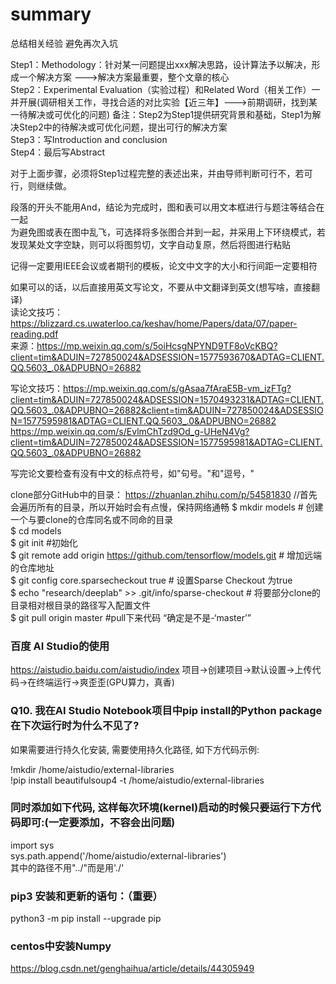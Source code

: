 # summary
总结相关经验
避免再次入坑  

Step1：Methodology：针对某一问题提出xxx解决思路，设计算法予以解决，形成一个解决方案 --->解决方案最重要，整个文章的核心  
Step2：Experimental Evaluation（实验过程）和Related Word（相关工作）一并开展(调研相关工作，寻找合适的对比实验【近三年】--->前期调研，找到某一待解决或可优化的问题)  备注：Step2为Step1提供研究背景和基础，Step1为解决Step2中的待解决或可优化问题，提出可行的解决方案    
Step3：写Introduction and conclusion  
Step4：最后写Abstract

对于上面步骤，必须将Step1过程完整的表述出来，并由导师判断可行不，若可行，则继续做。  

段落的开头不能用And，结论为完成时，图和表可以用文本框进行与题注等结合在一起   
为避免图或表在图中乱飞，可选择将多张图合并到一起，并采用上下环绕模式，若发现某处文字空缺，则可以将图剪切，文字自动复原，然后将图进行粘贴  

记得一定要用IEEE会议或者期刊的模板，论文中文字的大小和行间距一定要相符  

如果可以的话，以后直接用英文写论文，不要从中文翻译到英文(想写啥，直接翻译)  
读论文技巧：https://blizzard.cs.uwaterloo.ca/keshav/home/Papers/data/07/paper-reading.pdf  
来源：https://mp.weixin.qq.com/s/5oiHcsgNPYND9TF8oVcKBQ?client=tim&ADUIN=727850024&ADSESSION=1577593670&ADTAG=CLIENT.QQ.5603_.0&ADPUBNO=26882

写论文技巧：https://mp.weixin.qq.com/s/gAsaa7fAraE5B-vm_izFTg?client=tim&ADUIN=727850024&ADSESSION=1570493231&ADTAG=CLIENT.QQ.5603_.0&ADPUBNO=26882&client=tim&ADUIN=727850024&ADSESSION=1577595981&ADTAG=CLIENT.QQ.5603_.0&ADPUBNO=26882  
https://mp.weixin.qq.com/s/EvlmChTzd9Od_g-UHeN4Vg?client=tim&ADUIN=727850024&ADSESSION=1577595981&ADTAG=CLIENT.QQ.5603_.0&ADPUBNO=26882  

写完论文要检查有没有中文的标点符号，如"句号。"和"逗号，"

clone部分GitHub中的目录： https://zhuanlan.zhihu.com/p/54581830   //首先会遍历所有的目录，所以开始时会有点慢，保持网络通畅
$ mkdir models # 创建一个与要clone的仓库同名或不同命的目录  
$ cd models  
$ git init #初始化  
$ git remote add origin  https://github.com/tensorflow/models.git # 增加远端的仓库地址  
$ git config core.sparsecheckout true # 设置Sparse Checkout 为true   
$ echo "research/deeplab" >> .git/info/sparse-checkout # 将要部分clone的目录相对根目录的路径写入配置文件  
$ git pull origin master #pull下来代码  “确定是不是-‘master’”

### 百度 AI Studio的使用
https://aistudio.baidu.com/aistudio/index
项目->创建项目->默认设置->上传代码->在终端运行->爽歪歪(GPU算力，真香)

### Q10. 我在AI Studio Notebook项目中pip install的Python package在下次运行时为什么不见了?  
如果需要进行持久化安装, 需要使用持久化路径, 如下方代码示例:  

!mkdir /home/aistudio/external-libraries  
!pip install beautifulsoup4 -t /home/aistudio/external-libraries  
### 同时添加如下代码, 这样每次环境(kernel)启动的时候只要运行下方代码即可:(一定要添加，不容会出问题)  
import sys  
sys.path.append('/home/aistudio/external-libraries')   
其中的路径不用"../"而是用'./'
### pip3 安装和更新的语句：（重要）  
python3 -m pip install --upgrade pip

### centos中安装Numpy
https://blog.csdn.net/genghaihua/article/details/44305949
